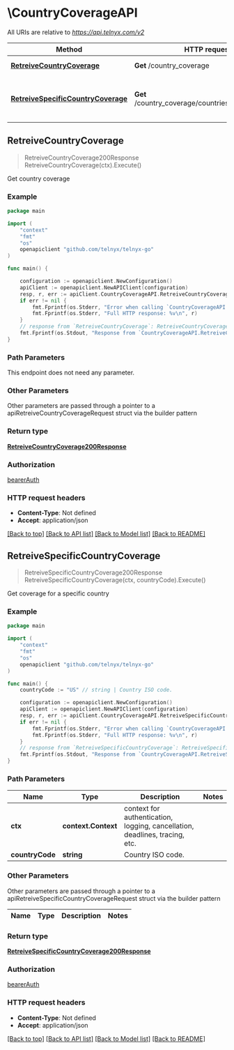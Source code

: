 # \CountryCoverageAPI

All URIs are relative to *https://api.telnyx.com/v2*

Method | HTTP request | Description
------------- | ------------- | -------------
[**RetreiveCountryCoverage**](CountryCoverageAPI.md#RetreiveCountryCoverage) | **Get** /country_coverage | Get country coverage
[**RetreiveSpecificCountryCoverage**](CountryCoverageAPI.md#RetreiveSpecificCountryCoverage) | **Get** /country_coverage/countries/{country_code} | Get coverage for a specific country



## RetreiveCountryCoverage

> RetreiveCountryCoverage200Response RetreiveCountryCoverage(ctx).Execute()

Get country coverage



### Example

```go
package main

import (
	"context"
	"fmt"
	"os"
	openapiclient "github.com/telnyx/telnyx-go"
)

func main() {

	configuration := openapiclient.NewConfiguration()
	apiClient := openapiclient.NewAPIClient(configuration)
	resp, r, err := apiClient.CountryCoverageAPI.RetreiveCountryCoverage(context.Background()).Execute()
	if err != nil {
		fmt.Fprintf(os.Stderr, "Error when calling `CountryCoverageAPI.RetreiveCountryCoverage``: %v\n", err)
		fmt.Fprintf(os.Stderr, "Full HTTP response: %v\n", r)
	}
	// response from `RetreiveCountryCoverage`: RetreiveCountryCoverage200Response
	fmt.Fprintf(os.Stdout, "Response from `CountryCoverageAPI.RetreiveCountryCoverage`: %v\n", resp)
}
```

### Path Parameters

This endpoint does not need any parameter.

### Other Parameters

Other parameters are passed through a pointer to a apiRetreiveCountryCoverageRequest struct via the builder pattern


### Return type

[**RetreiveCountryCoverage200Response**](RetreiveCountryCoverage200Response.md)

### Authorization

[bearerAuth](../README.md#bearerAuth)

### HTTP request headers

- **Content-Type**: Not defined
- **Accept**: application/json

[[Back to top]](#) [[Back to API list]](../README.md#documentation-for-api-endpoints)
[[Back to Model list]](../README.md#documentation-for-models)
[[Back to README]](../README.md)


## RetreiveSpecificCountryCoverage

> RetreiveSpecificCountryCoverage200Response RetreiveSpecificCountryCoverage(ctx, countryCode).Execute()

Get coverage for a specific country



### Example

```go
package main

import (
	"context"
	"fmt"
	"os"
	openapiclient "github.com/telnyx/telnyx-go"
)

func main() {
	countryCode := "US" // string | Country ISO code.

	configuration := openapiclient.NewConfiguration()
	apiClient := openapiclient.NewAPIClient(configuration)
	resp, r, err := apiClient.CountryCoverageAPI.RetreiveSpecificCountryCoverage(context.Background(), countryCode).Execute()
	if err != nil {
		fmt.Fprintf(os.Stderr, "Error when calling `CountryCoverageAPI.RetreiveSpecificCountryCoverage``: %v\n", err)
		fmt.Fprintf(os.Stderr, "Full HTTP response: %v\n", r)
	}
	// response from `RetreiveSpecificCountryCoverage`: RetreiveSpecificCountryCoverage200Response
	fmt.Fprintf(os.Stdout, "Response from `CountryCoverageAPI.RetreiveSpecificCountryCoverage`: %v\n", resp)
}
```

### Path Parameters


Name | Type | Description  | Notes
------------- | ------------- | ------------- | -------------
**ctx** | **context.Context** | context for authentication, logging, cancellation, deadlines, tracing, etc.
**countryCode** | **string** | Country ISO code. | 

### Other Parameters

Other parameters are passed through a pointer to a apiRetreiveSpecificCountryCoverageRequest struct via the builder pattern


Name | Type | Description  | Notes
------------- | ------------- | ------------- | -------------


### Return type

[**RetreiveSpecificCountryCoverage200Response**](RetreiveSpecificCountryCoverage200Response.md)

### Authorization

[bearerAuth](../README.md#bearerAuth)

### HTTP request headers

- **Content-Type**: Not defined
- **Accept**: application/json

[[Back to top]](#) [[Back to API list]](../README.md#documentation-for-api-endpoints)
[[Back to Model list]](../README.md#documentation-for-models)
[[Back to README]](../README.md)

